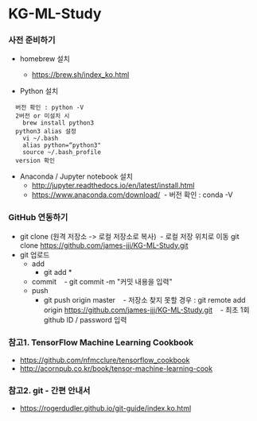 # KG-ML-Study

### 사전 준비하기
- homebrew 설치
  - https://brew.sh/index_ko.html
  
- Python 설치 
~~~  
  버전 확인 : python -V
  2버전 or 미설치 시 
    brew install python3
  python3 alias 설정
    vi ~/.bash 
    alias python=“python3" 
    source ~/.bash_profile
  version 확인
~~~

- Anaconda / Jupyter notebook 설치 
  - http://jupyter.readthedocs.io/en/latest/install.html
  - https://www.anaconda.com/download/
  - 버전 확인 : conda -V

### GitHub 연동하기
- git clone (원격 저장소 -> 로컬 저장소로 복사)
  - 로컬 저장 위치로 이동 git clone https://github.com/james-jjj/KG-ML-Study.git
- git 업로드 
  - add
    - git add *
  - commit
    - git commit -m "커밋 내용을 입력"
  - push
    - git push origin master
    - 저장소 찾지 못할 경우 : git remote add origin https://github.com/james-jjj/KG-ML-Study.git
    - 최초 1회 github ID / password 입력

### 참고1. TensorFlow Machine Learning Cookbook
- https://github.com/nfmcclure/tensorflow_cookbook
- http://acornpub.co.kr/book/tensor-machine-learning-cook

### 참고2. git - 간편 안내서
- https://rogerdudler.github.io/git-guide/index.ko.html

